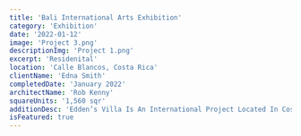 ```yaml
---
title: 'Bali International Arts Exhibition'
category: 'Exhibition'
date: '2022-01-12'
image: 'Project 3.png'
descriptionImg: 'Project 1.png'
excerpt: 'Residenital'
location: 'Calle Blancos, Costa Rica'
clientName: 'Edna Smith'
completedDate: 'January 2022'
architectName: 'Rob Kenny'
squareUnits: '1,560 sqr'
additionDesc: 'Edden’s Villa Is An International Project Located In Costa Rica. It Has Various Different Levels, Whom Are Embedded Into The Unevenness Of The Terrain. This Project Seeks To Integrate Passive Strategies For Energy Saving, Such As The Inclusion Of As Much Natural Light As Possible As Well As Having Green Roofs With Lots Of Vegetation In Them. <br/> The Geometry Of This House Combines Design With Nature Into The Structure Of The House, Which Makes It Unique Amongst Other Neighboring Places.'
isFeatured: true
---
```


